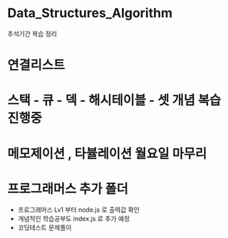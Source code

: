 # Data_Structures_Algorithm

추석기간 복습 정리

# 연결리스트

# 스택 - 큐 - 덱 - 해시테이블 - 셋 개념 복습 진행중

# 메모제이션 , 타뷸레이션 월요일 마무리

# 프로그래머스 추가 폴더

-   프로그래머스 Lv1 부터 node.js 로 출력값 확인
-   개념적인 학습공부도 index.js 로 추가 예정
-   코딩테스트 문제풀이 

